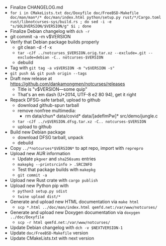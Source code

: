 * Finalize CHANGELOG.md
* `for i in CMakeLists.txt doc/Doxyfile doc/FreeBSD-Makefile doc/man/man*/* doc/man/index.html python/setup.py rust/*/Cargo.toml rust/libnotcurses-sys/build.rs ; do sed -i -e "s/$OLDVERSION/$VERSION/g" $i ; done`
* Finalize Debian changelog with `dch -r`
* git commit -a -m v$VERSION
* Verify that Debian package builds properly
  * git clean -d -f -x
  * `tar -cJf ../notcurses_$VERSION.orig.tar.xz --exclude=.git --exclude=debian -C.. notcurses-$VERSION`
  * debuild
* Tag with `git tag -a v$VERSION -m "v$VERSION -s"`
* `git push && git push origin --tags`
* Draft new release at https://github.com/dankamongmen/notcurses/releases
  * Title is "v$VERSION—some quip"
  * That's an em dash (U+2014, UTF-8 e2 80 94), get it right
* Repack DFSG-safe tarball, upload to github
  * download github-spun tarball
  * remove nonfree multimedia:
    * rm data/chun* data/covid* data/[adeflmPw]* src/demo/jungle.c
  * `tar -cJf ../v$VERSION.dfsg.tar.xz -C.. notcurses-$VERSION`
  * upload to github
* Build new Debian package
  * download DFSG tarball, unpack
  * debuild
* Copy `../*notcurses*$VERSION*` to apt repo, import with `reprepro`
* Upload new AUR information
  * Update `pkgver` and `sha256sums` entries
  * `makepkg --printsrcinfo > .SRCINFO`
  * Test that package builds with `makepkg`
  * `git commit -a`
* Upload new Rust crate with `cargo publish`
* Upload new Python pip with
  * `python3 setup.py sdist`
  * `twine upload dist/*`
* Generate and upload new HTML documentation via `make html`
  * `scp *.html ../doc/man/index.html qemfd.net:/var/www/notcurses/`
* Generate and upload new Doxygen documentation via `doxygen ../doc/Doxyfile`
  * `scp -r html qemfd.net:/var/www/notcurses/`
* Update Debian changelog with `dch -v $NEXTVERSION-1`
* Update `doc/FreeBSD-Makefile` version
* Update CMakeLists.txt with next version
